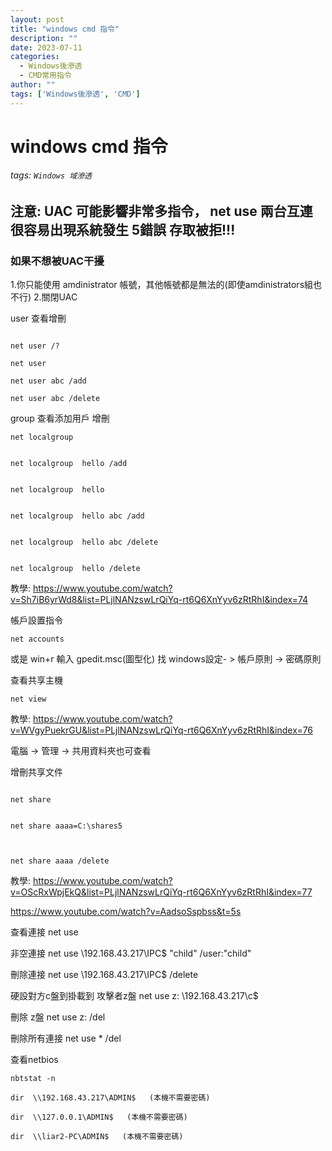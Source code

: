 ```yaml
---
layout: post
title: "windows cmd 指令"
description: ""
date: 2023-07-11
categories:
  - Windows後滲透
  - CMD常用指令
author: ""
tags: ['Windows後滲透', 'CMD']
---
```




# windows cmd 指令
###### tags: `Windows 域滲透`

## 注意: UAC 可能影響非常多指令， net use 兩台互連很容易出現系統發生 5錯誤 存取被拒!!!

### 如果不想被UAC干擾 
1.你只能使用 amdinistrator 帳號，其他帳號都是無法的(即使amdinistrators組也不行)
2.關閉UAC




user 查看增刪
```

net user /?

net user 

net user abc /add

net user abc /delete

```









group 查看添加用戶 增刪
```
net localgroup 


net localgroup  hello /add


net localgroup  hello 


net localgroup  hello abc /add


net localgroup  hello abc /delete


net localgroup  hello /delete

```
教學:
https://www.youtube.com/watch?v=Sh7iB6yrWd8&list=PLjlNANzswLrQiYq-rt6Q6XnYyv6zRtRhI&index=74















帳戶設置指令
```
net accounts

```

或是  win+r 輸入 gpedit.msc(圖型化) 找 windows設定- > 帳戶原則 -> 密碼原則








查看共享主機
```
net view 
```

教學:
https://www.youtube.com/watch?v=WVgyPuekrGU&list=PLjlNANzswLrQiYq-rt6Q6XnYyv6zRtRhI&index=76

電腦 -> 管理 -> 共用資料夾也可查看





增刪共享文件
```

net share


net share aaaa=C:\shares5



net share aaaa /delete
```

教學:
https://www.youtube.com/watch?v=OScRxWpjEkQ&list=PLjlNANzswLrQiYq-rt6Q6XnYyv6zRtRhI&index=77

https://www.youtube.com/watch?v=AadsoSspbss&t=5s






查看連接
net use


非空連接
net use \\192.168.43.217\IPC$ "child" /user:"child"


刪除連接
net use \\192.168.43.217\IPC$ /delete



硬設對方c盤到掛載到 攻擊者z盤
net use z: \\192.168.43.217\c$


刪除 z盤
net use z: /del


刪除所有連接
net use * /del






查看netbios
```
nbtstat -n 

dir  \\192.168.43.217\ADMIN$   (本機不需要密碼)

dir  \\127.0.0.1\ADMIN$   (本機不需要密碼)

dir  \\liar2-PC\ADMIN$   (本機不需要密碼)



```





